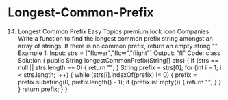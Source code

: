 # Longest-Common-Prefix
14. Longest Common Prefix Easy Topics premium lock icon Companies Write a function to find the longest common prefix string amongst an array of strings.  If there is no common prefix, return an empty string "".     Example 1:  Input: strs = ["flower","flow","flight"] Output: "fl"
Code:
class Solution {
    public String longestCommonPrefix(String[] strs) {
        if (strs == null || strs.length == 0) {
            return "";
        }
        String prefix = strs[0]; 
        for (int i = 1; i < strs.length; i++) {
            while (strs[i].indexOf(prefix) != 0) {
                prefix = prefix.substring(0, prefix.length() - 1);
                if (prefix.isEmpty()) {
                    return "";
                }
            }
        }
        return prefix;
    }
}
